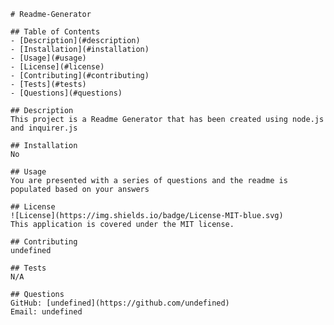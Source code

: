 
    # Readme-Generator

    ## Table of Contents
    - [Description](#description)
    - [Installation](#installation)
    - [Usage](#usage)
    - [License](#license)
    - [Contributing](#contributing)
    - [Tests](#tests)
    - [Questions](#questions)

    ## Description
    This project is a Readme Generator that has been created using node.js and inquirer.js

    ## Installation
    No

    ## Usage
    You are presented with a series of questions and the readme is populated based on your answers

    ## License
    ![License](https://img.shields.io/badge/License-MIT-blue.svg)
    This application is covered under the MIT license.

    ## Contributing
    undefined

    ## Tests
    N/A

    ## Questions
    GitHub: [undefined](https://github.com/undefined)
    Email: undefined
